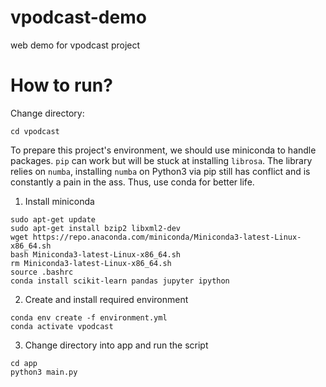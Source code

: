 # vpodcast-demo
web demo for vpodcast project

# How to run?

Change directory:
```
cd vpodcast
```

To prepare this project's environment, we should use miniconda to handle packages.
```pip``` can work but will be stuck at installing ```librosa```. The library relies on ```numba```, installing ```numba``` on Python3 via pip still has conflict and is constantly a pain in the ass. Thus, use conda for better life.  

1. Install miniconda
```
sudo apt-get update
sudo apt-get install bzip2 libxml2-dev
wget https://repo.anaconda.com/miniconda/Miniconda3-latest-Linux-x86_64.sh
bash Miniconda3-latest-Linux-x86_64.sh
rm Miniconda3-latest-Linux-x86_64.sh
source .bashrc
conda install scikit-learn pandas jupyter ipython
```

2. Create and install required environment
```
conda env create -f environment.yml
conda activate vpodcast
```

3. Change directory into app and run the script
```
cd app
python3 main.py
```